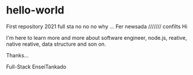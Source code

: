 # hello-world
First repository 2021
full sta no no no why ...
	Fer newsada /////// confilts
Hi

I'm here to learn more and more about software engineer, node.js, reative, native reative, data structure and son on.

Thanks...

Full-Stack EnseiTankado
